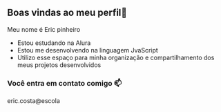 ## Boas vindas ao meu perfil💙

Meu nome é Eric pinheiro

- Estou estudando na Alura
- Estou me desenvolvendo na linguagem JvaScript
- Utilizo esse espaço para minha organizaçâo e compartilhamento dos meus projetos desenvolvidos

### Você entra em contato comigo 📫

eric.costa@escola
